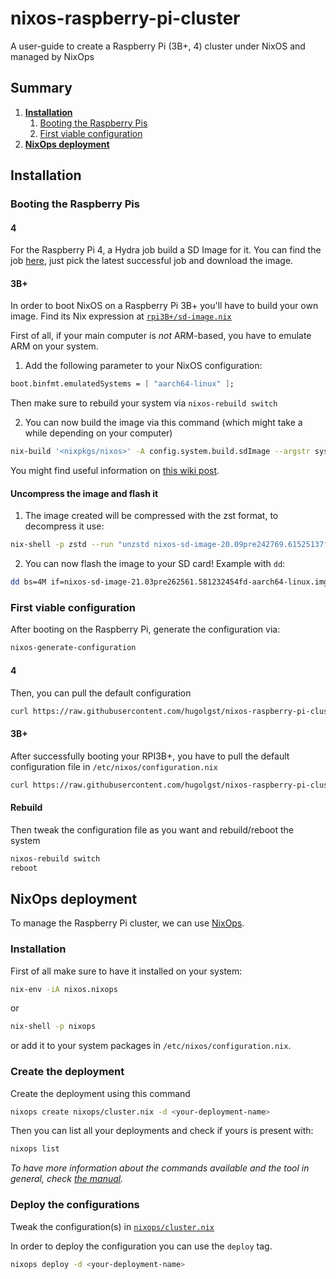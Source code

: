# nixos-raspberry-pi-cluster
A user-guide to create a Raspberry Pi (3B+, 4) cluster under NixOS and managed by NixOps

## Summary
<ol>
  <li><a href="#installation"><strong>Installation</strong></a>
    <ol>
      <li><a href="#booting-the-raspberry-pis">Booting the Raspberry Pis</a></li>
      <li><a href="#first-viable-configuration">First viable configuration</a></li>
    </ol>
  </li>
  
  <li><a href="#nixops-deployment"><strong>NixOps deployment</strong></a></li>
</ol>

## Installation
### Booting the Raspberry Pis
#### 4
For the Raspberry Pi 4, a Hydra job build a SD Image for it.
You can find the job [here](https://hydra.nixos.org/job/nixos/trunk-combined/nixos.sd_image_raspberrypi4.aarch64-linux/all?page=1), just pick the latest successful job and download the image.

#### 3B+
In order to boot NixOS on a Raspberry Pi 3B+ you'll have to build your own image.
Find its Nix expression at [`rpi3B+/sd-image.nix`](https://github.com/hugolgst/nixos-raspberry-pi-cluster/blob/master/rpi3B%2B/sd-image.nix)


First of all, if your main computer is *not* ARM-based, you have to emulate ARM on your system.
1. Add the following parameter to your NixOS configuration:
  ```nix
  boot.binfmt.emulatedSystems = [ "aarch64-linux" ];
  ```
  Then make sure to rebuild your system via `nixos-rebuild switch`


2. You can now build the image via this command (which might take a while depending on your computer)
  ```bash
  nix-build '<nixpkgs/nixos>' -A config.system.build.sdImage --argstr system aarch64-linux -I nixos-config=sd-image.nix
  ```
  
You might find useful information on [this wiki post](https://nixos.wiki/wiki/NixOS_on_ARM/Raspberry_Pi_3).

#### Uncompress the image and flash it
1. The image created will be compressed with the zst format, to decompress it use:
  ```bash
  nix-shell -p zstd --run "unzstd nixos-sd-image-20.09pre242769.61525137fd1-aarch64-linux.img.zst
  ```

2. You can now flash the image to your SD card!
  Example with `dd`:
  ```bash
  dd bs=4M if=nixos-sd-image-21.03pre262561.581232454fd-aarch64-linux.img of=/dev/mmcblk0 conv=fsync
  ```

### First viable configuration
After booting on the Raspberry Pi, generate the configuration via:
```bash
nixos-generate-configuration
```

#### 4
Then, you can pull the default configuration
```bash
curl https://raw.githubusercontent.com/hugolgst/nixos-raspberry-pi-cluster/master/rpi4/default-configuration.nix > /etc/nixos/configuration.nix
```

#### 3B+
After successfully booting your RPI3B+, you have to pull the default configuration file in `/etc/nixos/configuration.nix`
```bash
curl https://raw.githubusercontent.com/hugolgst/nixos-raspberry-pi-cluster/master/rpi3B%2B/default-configuration.nix > /etc/nixos/configuration.nix
```

#### Rebuild
Then tweak the configuration file as you want and rebuild/reboot the system
```bash
nixos-rebuild switch
reboot
```

## NixOps deployment
To manage the Raspberry Pi cluster, we can use [NixOps](https://github.com/NixOS/nixops).

### Installation
First of all make sure to have it installed on your system:
```bash
nix-env -iA nixos.nixops
```
or 
```bash
nix-shell -p nixops
```
or add it to your system packages in `/etc/nixos/configuration.nix`.

### Create the deployment
Create the deployment using this command
```bash
nixops create nixops/cluster.nix -d <your-deployment-name>
```

Then you can list all your deployments and check if yours is present with:
```bash
nixops list
```
*To have more information about the commands available and the tool in general, check [the manual](https://hydra.nixos.org/build/115931128/download/1/manual/manual.html).*

### Deploy the configurations
Tweak the configuration(s) in [`nixops/cluster.nix`]()

In order to deploy the configuration you can use the `deploy` tag.
```bash
nixops deploy -d <your-deployment-name>
```

